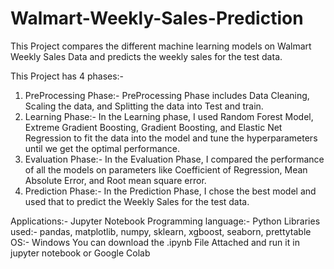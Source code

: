 # Walmart-Weekly-Sales-Prediction

This Project compares the different machine learning models on Walmart Weekly Sales Data and predicts the weekly sales for the test data.

This Project has 4 phases:-

1) PreProcessing Phase:- PreProcessing Phase includes Data Cleaning, Scaling the data, and Splitting the data into Test and train.
2) Learning Phase:- In the Learning phase, I used Random Forest Model, Extreme Gradient Boosting, Gradient Boosting, and Elastic Net Regression to fit the data into the model and tune the hyperparameters until we get the optimal performance.
3) Evaluation Phase:- In the Evaluation Phase, I compared the performance of all the models on parameters like Coefficient of Regression, Mean Absolute Error, and Root mean square error. 
4) Prediction Phase:- In the Prediction Phase, I chose the best model and used that to predict the Weekly Sales for the test data.

Applications:- Jupyter Notebook
Programming language:- Python
Libraries used:- pandas, matplotlib, numpy, sklearn, xgboost, seaborn, prettytable
OS:- Windows
You can download the .ipynb File Attached and run it in jupyter notebook or Google Colab

